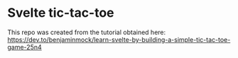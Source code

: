 # Svelte tic-tac-toe

This repo was created from the tutorial obtained here: https://dev.to/benjaminmock/learn-svelte-by-building-a-simple-tic-tac-toe-game-25n4